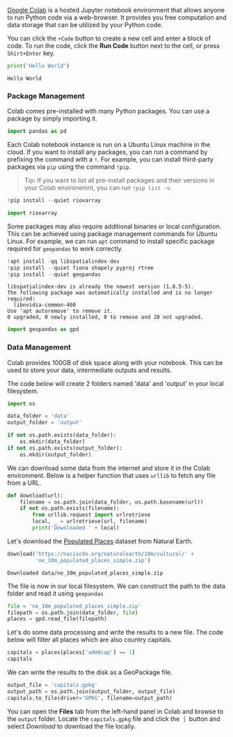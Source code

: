 [Google Colab](https://colab.research.google.com/) is a hosted Jupyter notebook environment that allows anyone to run Python code via a web-browser. It provides you free computation and data storage that can be utilized by your Python code.

You can click the `+Code` button to create a new cell and enter a block of code. To run the code, click the **Run Code** button next to the cell, or press `Shirt+Enter` key.


```python
print('Hello World')
```

    Hello World


### Package Management

Colab comes pre-installed with many Python packages. You can use a package by simply importing it.


```python
import pandas as pd
```

Each Colab notebook instance is run on a Ubuntu Linux machine in the cloud. If you want to install any packages, you can run a command by prefixing the command with a `!`. For example, you can install third-party packages via `pip` using the command `!pip`.

> Tip: If you want to list all pre-install packages and their versions in your Colab environemnt, you can run `!pip list -v`.


```python
!pip install --quiet rioxarray
```


```python
import rioxarray
```

Some packages may also require additional binaries or local configuration. This can be achieved using package management commands for Ubuntu Linux. For example, we can run `apt` command to install specific package required for `geopandas` to work correctly.


```python
!apt install -qq libspatialindex-dev
!pip install --quiet fiona shapely pyproj rtree
!pip install --quiet geopandas
```

    libspatialindex-dev is already the newest version (1.8.5-5).
    The following package was automatically installed and is no longer required:
      libnvidia-common-460
    Use 'apt autoremove' to remove it.
    0 upgraded, 0 newly installed, 0 to remove and 20 not upgraded.



```python
import geopandas as gpd
```

### Data Management

Colab provides 100GB of disk space along with your notebook. This can be used to store your data, intermediate outputs and results. 

The code below will create 2 folders named 'data' and 'output' in your local filesystem.


```python
import os

data_folder = 'data'
output_folder = 'output'

if not os.path.exists(data_folder):
    os.mkdir(data_folder)
if not os.path.exists(output_folder):
    os.mkdir(output_folder)
```

We can download some data from the internet and store it in the Colab environment. Below is a helper function that uses `urllib` to fetch any file from a URL.


```python
def download(url):
    filename = os.path.join(data_folder, os.path.basename(url))
    if not os.path.exists(filename):
        from urllib.request import urlretrieve
        local, _ = urlretrieve(url, filename)
        print('Downloaded ' + local)
```

Let's download the [Populated Places](https://www.naturalearthdata.com/downloads/10m-cultural-vectors/) dataset from Natural Earth.


```python
download('https://naciscdn.org/naturalearth/10m/cultural/' + 
         'ne_10m_populated_places_simple.zip')
```

    Downloaded data/ne_10m_populated_places_simple.zip


The file is now in our local filesystem. We can construct the path to the data folder and read it using `geopandas`


```python
file = 'ne_10m_populated_places_simple.zip'
filepath = os.path.join(data_folder, file)
places = gpd.read_file(filepath)
```

Let's do some data processing and write the results to a new file. The code below will filter all places which are also country capitals.


```python
capitals = places[places['adm0cap'] == 1]
capitals
```

We can write the results to the disk as a GeoPackage file.


```python
output_file = 'capitals.gpkg'
output_path = os.path.join(output_folder, output_file)
capitals.to_file(driver='GPKG', filename=output_path)
```

You can open the **Files** tab from the left-hand panel in Colab and browse to the `output` folder. Locate the `capitals.gpkg` file and click the **⋮** button and select *Download* to download the file locally.
